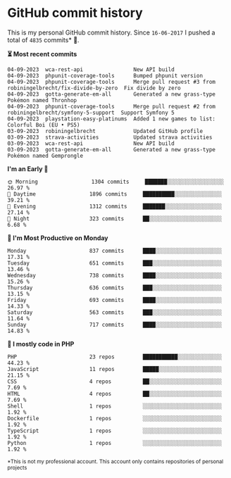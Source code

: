 # GitHub commit history
This is my personal GitHub commit history. Since <!--START_SECTION:first-commit-date-->`16-06-2017`<!--END_SECTION:first-commit-date--> I pushed a total of <!--START_SECTION:total-commit-count-->`4835`<!--END_SECTION:total-commit-count--> commits* 🎉.

<!--START_SECTION:most-recent-commits-->
**⏳ Most recent commits**
                                        
```text
04-09-2023  wca-rest-api                New API build
04-09-2023  phpunit-coverage-tools      Bumped phpunit version
04-09-2023  phpunit-coverage-tools      Merge pull request #3 from robiningelbrecht/fix-divide-by-zero  Fix divide by zero
04-09-2023  gotta-generate-em-all       Generated a new grass-type Pokémon named Thronhop
04-09-2023  phpunit-coverage-tools      Merge pull request #2 from robiningelbrecht/symfony-5-support  Support Symfony 5
04-09-2023  playstation-easy-platinums  Added 1 new games to list: Colorful Boi (EU • PS5)
03-09-2023  robiningelbrecht            Updated GitHub profile
03-09-2023  strava-activities           Updated strava activities
03-09-2023  wca-rest-api                New API build
03-09-2023  gotta-generate-em-all       Generated a new grass-type Pokémon named Gemprongle
```
<!--END_SECTION:most-recent-commits-->  

<!--START_SECTION:commits-per-day-time-->
**I&#039;m an Early 🐤**

```text
🌞 Morning                 1304 commits     ███████░░░░░░░░░░░░░░░░░░   26.97 %
🌆 Daytime                 1896 commits     ██████████░░░░░░░░░░░░░░░   39.21 %
🌃 Evening                 1312 commits     ███████░░░░░░░░░░░░░░░░░░   27.14 %
🌙 Night                   323 commits      ██░░░░░░░░░░░░░░░░░░░░░░░   6.68 %
```
<!--END_SECTION:commits-per-day-time-->  

<!--START_SECTION:commits-per-weekday-->
**📅 I&#039;m Most Productive on Monday**

```text
Monday                    837 commits      ████░░░░░░░░░░░░░░░░░░░░░   17.31 %
Tuesday                   651 commits      ███░░░░░░░░░░░░░░░░░░░░░░   13.46 %
Wednesday                 738 commits      ████░░░░░░░░░░░░░░░░░░░░░   15.26 %
Thursday                  636 commits      ███░░░░░░░░░░░░░░░░░░░░░░   13.15 %
Friday                    693 commits      ████░░░░░░░░░░░░░░░░░░░░░   14.33 %
Saturday                  563 commits      ███░░░░░░░░░░░░░░░░░░░░░░   11.64 %
Sunday                    717 commits      ████░░░░░░░░░░░░░░░░░░░░░   14.83 %
```
<!--END_SECTION:commits-per-weekday-->  

<!--START_SECTION:repos-per-language-->
**💬 I mostly code in PHP**

```text
PHP                       23 repos         ███████████░░░░░░░░░░░░░░   44.23 %
JavaScript                11 repos         █████░░░░░░░░░░░░░░░░░░░░   21.15 %
CSS                       4 repos          ██░░░░░░░░░░░░░░░░░░░░░░░   7.69 %
HTML                      4 repos          ██░░░░░░░░░░░░░░░░░░░░░░░   7.69 %
Shell                     1 repos          ░░░░░░░░░░░░░░░░░░░░░░░░░   1.92 %
Dockerfile                1 repos          ░░░░░░░░░░░░░░░░░░░░░░░░░   1.92 %
TypeScript                1 repos          ░░░░░░░░░░░░░░░░░░░░░░░░░   1.92 %
Python                    1 repos          ░░░░░░░░░░░░░░░░░░░░░░░░░   1.92 %
```
<!--END_SECTION:repos-per-language-->  

<sub>*This is not my professional account. This account only contains repositories of personal projects</sub>
